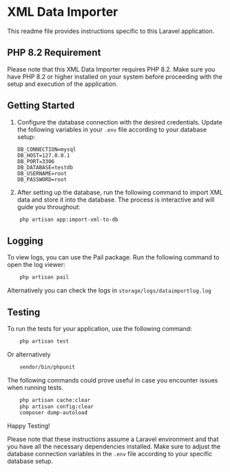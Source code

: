 # XML Data Importer

This readme file provides instructions specific to this Laravel application.

## PHP 8.2 Requirement
Please note that this XML Data Importer requires PHP 8.2. Make sure you have PHP 8.2 or higher installed on your system before proceeding with the setup and execution of the application.

## Getting Started
1. Configure the database connection with the desired credentials. Update the following variables in your ```.env``` file according to your database setup:
    ```
    DB_CONNECTION=mysql
    DB_HOST=127.0.0.1
    DB_PORT=3306
    DB_DATABASE=testdb
    DB_USERNAME=root
    DB_PASSWORD=root
    ```
2. After setting up the database, run the following command to import XML data and store it into the database. The process is interactive and will guide you throughout:
``` bash
    php artisan app:import-xml-to-db
 ```
## Logging
To view logs, you can use the Pail package. Run the following command to open the log viewer:
```bash
    php artisan pail
```
Alternatively you can check the logs in ```storage/logs/dataimportlog.log```

## Testing
To run the tests for your application, use the following command:
```bash 
    php artisan test
```
Or alternatively
```bash 
    vendor/bin/phpunit
```
The following commands could prove useful in case you encounter issues when running tests.
```Bash 
    php artisan cache:clear 
    php artisan config:clear
    composer dump-autoload
```
Happy Testing!

Please note that these instructions assume a Laravel environment and that you have all the necessary dependencies installed. Make sure to adjust the database connection variables in the ```.env``` file according to your specific database setup.

